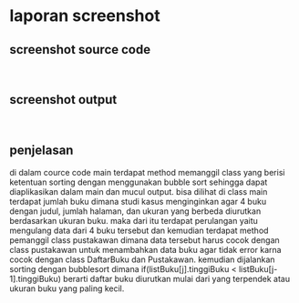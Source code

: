 # laporan screenshot

## screenshot source code
<img laporan = 'source code 1.png'> 
<img laporan = 'source code 2.png'> 

## screenshot output
<img laporan = 'output1.png'> 
<img laporan = 'output2.png'> 
<img laporan = 'output3.png'> 

## penjelasan 
   di dalam cource code main terdapat method memanggil class yang berisi ketentuan sorting dengan menggunakan bubble sort sehingga dapat diaplikasikan dalam main dan mucul output. bisa dilihat di class main terdapat jumlah buku dimana studi kasus menginginkan agar 4 buku dengan judul, jumlah halaman, dan ukuran yang berbeda diurutkan berdasarkan ukuran buku. maka dari itu terdapat perulangan yaitu mengulang data dari 4 buku tersebut dan kemudian terdapat method pemanggil class pustakawan dimana data tersebut harus cocok dengan class pustakawan untuk menambahkan data buku agar tidak error karna cocok dengan class DaftarBuku dan Pustakawan. kemudian dijalankan sorting dengan bubblesort dimana if(listBuku[j].tinggiBuku < listBuku[j-1].tinggiBuku) berarti daftar buku diurutkan mulai dari yang terpendek atau ukuran buku yang paling kecil.